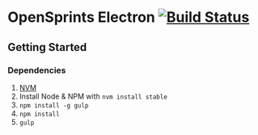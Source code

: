 # OpenSprints Electron [![Build Status](https://travis-ci.org/opensprints/opensprints-electron.svg?branch=master)](https://travis-ci.org/opensprints/opensprints-electron)

## Getting Started

### Dependencies

1. [NVM](https://github.com/creationix/nvm)
2. Install Node & NPM with ```nvm install stable```
3. ```npm install -g gulp```
4. ```npm install```
5. ```gulp```
